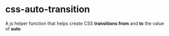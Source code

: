 # css-auto-transition
A js helper function that helps create CSS **transitions from**  and **to** the value of **auto**

